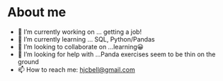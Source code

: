 # About me

- 🔭 I’m currently working on ... getting a job!
- 🌱 I’m currently learning ... SQL, Python/Pandas
- 👯 I’m looking to collaborate on ...learning😀
- 🤔 I’m looking for help with ...Panda exercises seem to be thin on the ground
- 📫 How to reach me: hjcbell@gmail.com


